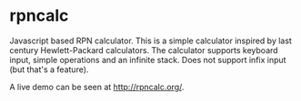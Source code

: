 rpncalc
=======

Javascript based RPN calculator. This is a simple calculator inspired by last century Hewlett-Packard calculators. The calculator supports keyboard input, simple operations and an infinite stack. Does not support infix input (but that's a feature).

A live demo can be seen at http://rpncalc.org/.
